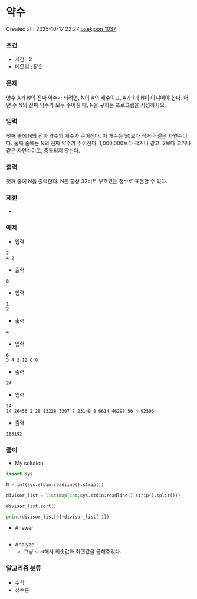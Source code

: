  # 약수
Created at : 2025-10-17 22:27
[baekjoon_1037](https://www.acmicpc.net/problem/1037)
### 조건
- 시간 : 2
- 메모리 : 512
### 문제
양수 A가 N의 진짜 약수가 되려면, N이 A의 배수이고, A가 1과 N이 아니어야 한다. 어떤 수 N의 진짜 약수가 모두 주어질 때, N을 구하는 프로그램을 작성하시오.
### 입력
첫째 줄에 N의 진짜 약수의 개수가 주어진다. 이 개수는 50보다 작거나 같은 자연수이다. 둘째 줄에는 N의 진짜 약수가 주어진다. 1,000,000보다 작거나 같고, 2보다 크거나 같은 자연수이고, 중복되지 않는다.
### 출력
첫째 줄에 N을 출력한다. N은 항상 32비트 부호있는 정수로 표현할 수 있다.
### 제한
- 
### 예제
- 입력
```
2
4 2
```
- 출력
```
8
``` 
- 입력
```
1
2
```
- 출력
```
4
``` 
- 입력
```
6
3 4 2 12 6 8
```
- 출력
```
24
``` 
- 입력
```
14
14 26456 2 28 13228 3307 7 23149 8 6614 46298 56 4 92596
```
- 출력
```
185192
``` 

### 풀이
- My solution
```python
import sys  

N = int(sys.stdin.readline().strip()) 

divisor_list = list(map(int,sys.stdin.readline().strip().split()))  

divisor_list.sort()  

print(divisor_list[0]*divisor_list[-1])
```

- Answer
```python

```

- Analyze
	- 그냥 sort해서 최솟값과 최댓값을 곱해주었다.
### 알고리즘 분류
- 수학
- 정수론